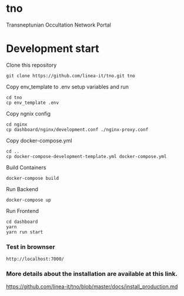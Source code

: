 # tno
Transneptunian Occultation Network Portal


# Development start
Clone this repository
```
git clone https://github.com/linea-it/tno.git tno
```

Copy env_template to .env setup variables and run
```
cd tno
cp env_template .env
```

Copy ngnix config
```
cd nginx
cp dashboard/nginx/development.conf ./nginx-proxy.conf
```

Copy docker-compose.yml
```
cd ..
cp docker-compose-development-template.yml docker-compose.yml
```

Build Containers
```
docker-compose build
```

Run Backend
```
docker-compose up
```

Run Frontend
```
cd dashboard
yarn 
yarn run start
```

### Test in brownser
```
http://localhost:7000/
```



### More details about the installation are available at this link.

https://github.com/linea-it/tno/blob/master/docs/install_production.md
